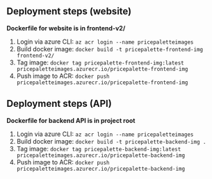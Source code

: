 ## Deployment steps (website)

**Dockerfile for website is in frontend-v2/**

1. Login via azure CLI: `az acr login --name pricepaletteimages`
2. Build docker image: `docker build -t pricepalette-frontend-img frontend-v2/`
3. Tag image: `docker tag pricepalette-frontend-img:latest pricepaletteimages.azurecr.io/pricepalette-frontend-img`
4. Push image to ACR: `docker push pricepaletteimages.azurecr.io/pricepalette-frontend-img`

## Deployment steps (API)

**Dockerfile for backend API is in project root**

1. Login via azure CLI: `az acr login --name pricepaletteimages`
2. Build docker image: `docker build -t pricepalette-backend-img .`
3. Tag image: `docker tag pricepalette-backend-img:latest pricepaletteimages.azurecr.io/pricepalette-backend-img`
4. Push image to ACR: `docker push pricepaletteimages.azurecr.io/pricepalette-backend-img`
